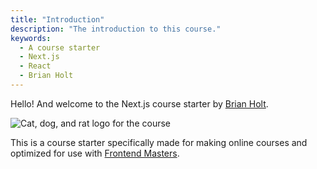 ```yaml
---
title: "Introduction"
description: "The introduction to this course."
keywords:
  - A course starter
  - Next.js
  - React
  - Brian Holt
---
```


Hello! And welcome to the Next.js course starter by [Brian Holt][twitter].

![Cat, dog, and rat logo for the course](/images/BRAND-WHearts.png)

This is a course starter specifically made for making online courses and optimized for use with [Frontend Masters][fem].

[twitter]: https://twitter.com/holtbt
[fem]: https://www.frontendmasters.com
